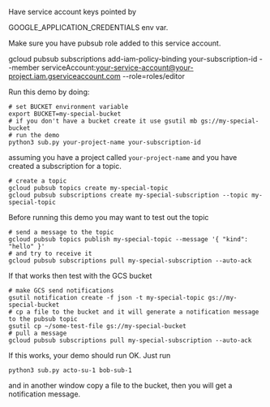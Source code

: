 Have service account keys pointed by 

GOOGLE_APPLICATION_CREDENTIALS env var.

Make sure you have pubsub role added to this service account.

gcloud pubsub subscriptions add-iam-policy-binding  your-subscription-id --member serviceAccount:your-service-account@your-project.iam.gserviceaccount.com --role=roles/editor


Run this demo by doing:

```
# set BUCKET environment variable
export BUCKET=my-special-bucket
# if you don't have a bucket create it use gsutil mb gs://my-special-bucket
# run the demo
python3 sub.py your-project-name your-subscription-id 
```

assuming you have a project called `your-project-name` and you have created a subscription for a topic.

```
# create a topic
gcloud pubsub topics create my-special-topic
gcloud pubsub subscriptions create my-special-subscription --topic my-special-topic
```
Before running this demo you may want to test out the topic

```
# send a message to the topic
gcloud pubsub topics publish my-special-topic --message '{ "kind": "hello" }'
# and try to receive it
gcloud pubsub subscriptions pull my-special-subscription --auto-ack
```

If that works then test with the GCS bucket

```
# make GCS send notifications
gsutil notification create -f json -t my-special-topic gs://my-special-bucket
# cp a file to the bucket and it will generate a notification message to the pubsub topic
gsutil cp ~/some-test-file gs://my-special-bucket
# pull a message
gcloud pubsub subscriptions pull my-special-subscription --auto-ack
```

If this works, your demo should run OK.
Just run

```
python3 sub.py acto-su-1 bob-sub-1
```

and in another window copy a file to the bucket, then you will get a notification message.

